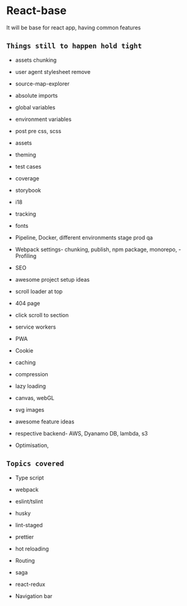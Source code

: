 # React-base

It will be base for react app, having common features

## `Things still to happen hold tight`

- assets chunking
- user agent stylesheet remove
- source-map-explorer
- absolute imports
- global variables
- environment variables
- post pre css, scss
- assets
- theming
- test cases
- coverage
- storybook
- i18
- tracking
- fonts
- Pipeline, Docker, different environments stage prod qa
- Webpack settings- chunking, publish, npm package, monorepo, - Profiling
- SEO
- awesome project setup ideas

- scroll loader at top
- 404 page
- click scroll to section
- service workers
- PWA
- Cookie
- caching
- compression
- lazy loading
- canvas, webGL
- svg images
- awesome feature ideas

- respective backend- AWS, Dyanamo DB, lambda, s3

- Optimisation,

## `Topics covered`

- Type script
- webpack
- eslint/tslint
- husky
- lint-staged
- prettier
- hot reloading
- Routing
- saga
- react-redux

- Navigation bar
